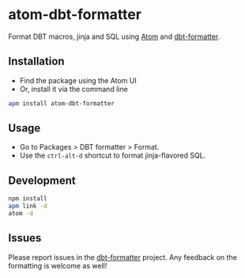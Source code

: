 # atom-dbt-formatter

Format DBT macros, jinja and SQL using [Atom](https://atom.io) and [dbt-formatter](https://github.com/henriblancke/dbt-formatter).

## Installation

- Find the package using the Atom UI
- Or, install it via the command line

```bash
apm install atom-dbt-formatter
```

## Usage

- Go to Packages > DBT formatter > Format.
- Use the `ctrl-alt-d` shortcut to format jinja-flavored SQL.

## Development

```bash
npm install
apm link -d
atom -d
```

## Issues

Please report issues in the [dbt-formatter](https://github.com/henriblancke/dbt-formatter) project. Any feedback on the formatting is welcome as well!
